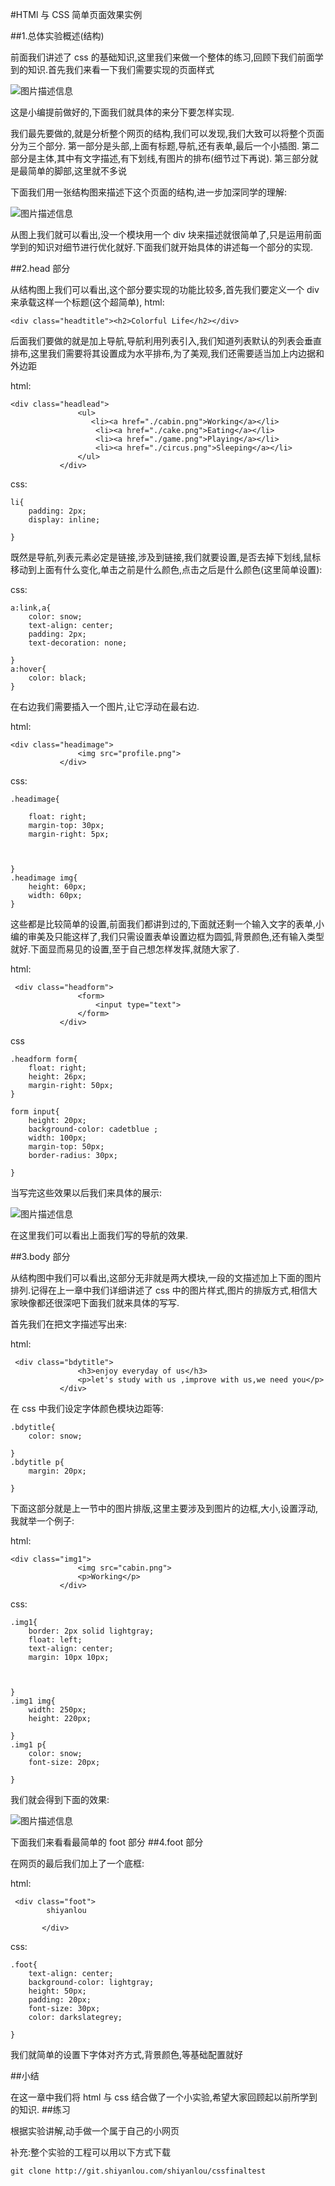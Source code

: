 #HTMl 与 CSS 简单页面效果实例

##1.总体实验概述(结构)

前面我们讲述了 css 的基础知识,这里我们来做一个整体的练习,回顾下我们前面学到的知识.首先我们来看一下我们需要实现的页面样式

![图片描述信息](https://dn-anything-about-doc.qbox.me/userid20407labid255time1426145353709)

这是小编提前做好的,下面我们就具体的来分下要怎样实现.

我们最先要做的,就是分析整个网页的结构,我们可以发现,我们大致可以将整个页面分为三个部分.
第一部分是头部,上面有标题,导航,还有表单,最后一个小插图.
第二部分是主体,其中有文字描述,有下划线,有图片的排布(细节过下再说).
第三部分就是最简单的脚部,这里就不多说

下面我们用一张结构图来描述下这个页面的结构,进一步加深同学的理解:



![图片描述信息](https://dn-anything-about-doc.qbox.me/userid20407labid255time1426145754828)

从图上我们就可以看出,没一个模块用一个 div 块来描述就很简单了,只是运用前面学到的知识对细节进行优化就好.下面我们就开始具体的讲述每一个部分的实现.

##2.head 部分

从结构图上我们可以看出,这个部分要实现的功能比较多,首先我们要定义一个 div 来承载这样一个标题(这个超简单),
html:
```
<div class="headtitle"><h2>Colorful Life</h2></div>
```

后面我们要做的就是加上导航,导航利用列表引入,我们知道列表默认的列表会垂直排布,这里我们需要将其设置成为水平排布,为了美观,我们还需要适当加上内边据和外边距

html:

```
<div class="headlead">
               <ul>
                  <li><a href="./cabin.png">Working</a></li>
                   <li><a href="./cake.png">Eating</a></li>
                   <li><a href="./game.png">Playing</a></li>
                   <li><a href="./circus.png">Sleeping</a></li>
               </ul>
           </div>
```


css:
```
li{
    padding: 2px;
    display: inline;

}
```

既然是导航,列表元素必定是链接,涉及到链接,我们就要设置,是否去掉下划线,鼠标移动到上面有什么变化,单击之前是什么颜色,点击之后是什么颜色(这里简单设置):

css:

```
a:link,a{
    color: snow;
    text-align: center;
    padding: 2px;
    text-decoration: none;

}
a:hover{
    color: black;
}
```

在右边我们需要插入一个图片,让它浮动在最右边.

html:
```
<div class="headimage">
               <img src="profile.png">
           </div>
```

css:

```
.headimage{

    float: right;
    margin-top: 30px;
    margin-right: 5px;



}
.headimage img{
    height: 60px;
    width: 60px;
}
```

这些都是比较简单的设置,前面我们都讲到过的,下面就还剩一个输入文字的表单,小编的审美及只能这样了,我们只需设置表单设置边框为圆弧,背景颜色,还有输入类型就好.下面显而易见的设置,至于自己想怎样发挥,就随大家了.

html:

```
 <div class="headform">
               <form>
                   <input type="text">
               </form>
           </div>
```
css

```
.headform form{
    float: right;
    height: 26px;
    margin-right: 50px;
}

form input{
    height: 20px;
    background-color: cadetblue ;
    width: 100px;
    margin-top: 50px;
    border-radius: 30px;

}
```

当写完这些效果以后我们来具体的展示:

![图片描述信息](https://dn-anything-about-doc.qbox.me/userid20407labid255time1426149016796)

在这里我们可以看出上面我们写的导航的效果.

##3.body 部分

从结构图中我们可以看出,这部分无非就是两大模块,一段的文描述加上下面的图片排列.记得在上一章中我们详细讲述了 css 中的图片样式,图片的排版方式,相信大家映像都还很深吧下面我们就来具体的写写.

首先我们在把文字描述写出来:

html:

```
 <div class="bdytitle">
               <h3>enjoy everyday of us</h3>
               <p>let's study with us ,improve with us,we need you</p>
           </div>
```
在 css 中我们设定字体颜色模块边距等:

```
.bdytitle{
    color: snow;

}
.bdytitle p{
    margin: 20px;

}
```

下面这部分就是上一节中的图片排版,这里主要涉及到图片的边框,大小,设置浮动,我就举一个例子:

html:

```
<div class="img1">
               <img src="cabin.png">
               <p>Working</p>
           </div>
```

css:

```
.img1{
    border: 2px solid lightgray;
    float: left;
    text-align: center;
    margin: 10px 10px;



}
.img1 img{
    width: 250px;
    height: 220px;

}
.img1 p{
    color: snow;
    font-size: 20px;

}
```
我们就会得到下面的效果:

![图片描述信息](https://dn-anything-about-doc.qbox.me/userid20407labid255time1426150555246)


下面我们来看看最简单的 foot 部分
##4.foot 部分


在网页的最后我们加上了一个底框:

html:

```
 <div class="foot">
        shiyanlou

       </div>
```

css:

```
.foot{
    text-align: center;
    background-color: lightgray;
    height: 50px;
    padding: 20px;
    font-size: 30px;
    color: darkslategrey;

}
```
我们就简单的设置下字体对齐方式,背景颜色,等基础配置就好




##小结


在这一章中我们将 html 与 css 结合做了一个小实验,希望大家回顾起以前所学到的知识.
##练习

根据实验讲解,动手做一个属于自己的小网页


补充:整个实验的工程可以用以下方式下载
```
git clone http://git.shiyanlou.com/shiyanlou/cssfinaltest
```


